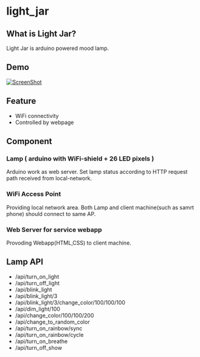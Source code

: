 light_jar
=========
## What is Light Jar?
Light Jar is arduino powered mood lamp.

## Demo 

[![ScreenShot](https://raw.github.com/GabLeRoux/WebMole/master/ressources/WebMole_Youtube_Video.png)](http://www.youtube.com/watch?v=lULeXELl_bw&list=LLJAZMv_EH_lL9oyhOQU4YUA&feature=share)

## Feature
- WiFi connectivity
- Controlled by webpage

## Component
### Lamp ( arduino with WiFi-shield + 26 LED pixels )
Arduino work as web server. Set lamp status according to HTTP request path received from local-network.
### WiFi Access Point
Providing local network area. Both Lamp and client machine(such as samrt phone) should connect to same AP.
### Web Server for service webapp
Provoding Webapp(HTML,CSS) to client machine.

## Lamp API
- /api/turn_on_light 
- /api/turn_off_light		
- /api/blink_light		
- /api/blink_light/3 		
- /api/blink_light/3/change_color/100/100/100	 
- /api/dim_light/100		
- /api/change_color/100/100/200		
- /api/change_to_random_color		
- /api/turn_on_rainbow/sync		
- /api/turn_on_rainbow/cycle		
- /api/turn_on_breathe	
- /api/turn_off_show		


